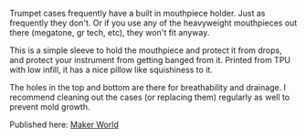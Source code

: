 Trumpet cases frequently have a built in mouthpiece holder.  Just as frequently they don't.  Or if you use any of the heavyweight mouthpieces out there (megatone, gr tech, etc), they won't fit anyway.

This is a simple sleeve to hold the mouthpiece and protect it from drops, and protect your instrument from getting banged from it.  Printed from TPU with low infill, it has a nice pillow like squishiness to it.

The holes in the top and bottom are there for breathability and drainage.  I recommend cleaning out the cases (or replacing them) regularly as well to prevent mold growth.

Published here: [Maker World](https://makerworld.com/en/models/60408)